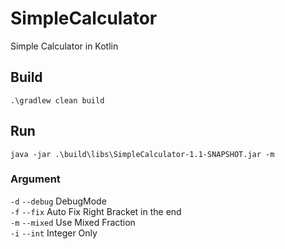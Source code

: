 # SimpleCalculator
Simple Calculator in Kotlin
## Build
````
.\gradlew clean build
````

## Run
````
java -jar .\build\libs\SimpleCalculator-1.1-SNAPSHOT.jar -m
````
### Argument
`-d` `--debug` DebugMode  
`-f` `--fix` Auto Fix Right Bracket in the end  
`-m` `--mixed` Use Mixed Fraction  
`-i` `--int` Integer Only  